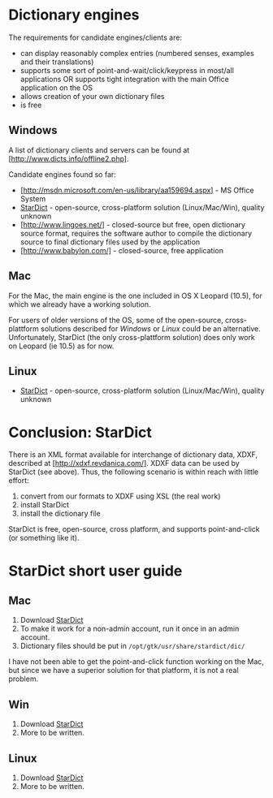 # Dictionary engines


The requirements for candidate engines/clients are:
* can display reasonably complex entries (numbered senses, examples and their translations)
* supports some sort of point-and-wait/click/keypress in most/all applications OR supports tight integration with the main Office application on the OS
* allows creation of your own dictionary files
* is free


## Windows


A list of dictionary clients and servers can be found at [http://www.dicts.info/offline2.php].


Candidate engines found so far:
* [http://msdn.microsoft.com/en-us/library/aa159694.aspx] - MS Office System
* [StarDict](http://stardict.sourceforge.net/) - open-source, cross-platform
  solution (Linux/Mac/Win), quality unknown
* [http://www.lingoes.net/] - closed-source but free, open dictionary source
  format, requires the software author to compile the dictionary source to final
  dictionary files used by the application
* [http://www.babylon.com/] - closed-source, free application


## Mac


For the Mac, the main engine is the one included in OS X Leopard (10.5), for which we already have a working solution.


For users of older versions of the OS, some of the open-source, cross-plattform solutions described for *Windows* or *Linux* could be an alternative. Unfortunately, StarDict (the only cross-plattform solution) does only work on Leopard (ie 10.5) as for now.


## Linux


* [StarDict](http://stardict.sourceforge.net/) - open-source, cross-platform
  solution (Linux/Mac/Win), quality unknown


# Conclusion: StarDict


There is an XML format available for interchange of dictionary data, XDXF, described at [http://xdxf.revdanica.com/]. XDXF data can be used by StarDict (see above). Thus, the following scenario is within reach with little effort:


1. convert from our formats to XDXF using XSL (the real work)
1. install StarDict
1. install the dictionary file


StarDict is free, open-source, cross platform, and supports point-and-click (or something like it).


# StarDict short user guide


## Mac


1. Download [StarDict](http://stardict.sourceforge.net/download.php)
1. To make it work for a non-admin account, run it once in an admin account.
1. Dictionary files should be put in `/opt/gtk/usr/share/stardict/dic/`


I have not been able to get the point-and-click function working on the Mac, but since we have a superior solution for that platform, it is not a real problem.


## Win


1. Download [StarDict](http://stardict.sourceforge.net/download.php)
1. More to be written.


## Linux


1. Download [StarDict](http://stardict.sourceforge.net/download.php)
1. More to be written.
